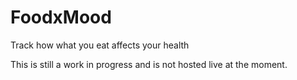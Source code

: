 # FoodxMood
Track how what you eat affects your health

This is still a work in progress and is not hosted live at the moment.
